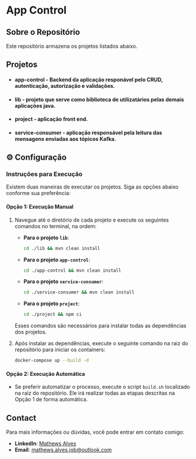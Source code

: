 # App Control

## Sobre o Repositório
Este repositório armazena os projetos listados abaixo.

## Projetos
- #### app-control - Backend da aplicação responável pelo CRUD, autenticação, autorização e validações.
- #### lib - projeto que serve como biblioteca de utilizatários pelas demais aplicações java.
- #### project - aplicação front end.
- #### service-consumer - aplicação responsável pela leitura das mensagens enviadas aos tópicos Kafka.

## ⚙️ Configuração

### Instruções para Execução

Existem duas maneiras de executar os projetos. Siga as opções abaixo conforme sua preferência:

#### **Opção 1: Execução Manual**
1. Navegue até o diretório de cada projeto e execute os seguintes comandos no terminal, na ordem:

    - **Para o projeto `lib`**:
      ```bash
      cd ./lib && mvn clean install
      ```

    - **Para o projeto `app-control`**:
      ```bash
      cd ./app-control && mvn clean install
      ```

    - **Para o projeto `service-consumer`**:
      ```bash
      cd ./service-consumer && mvn clean install
      ```

    - **Para o projeto `project`**:
      ```bash
      cd ./project && npm ci
      ```

    Esses comandos são necessários para instalar todas as dependências dos projetos.

2. Após instalar as dependências, execute o seguinte comando na raiz do repositório para iniciar os containers:

    ```bash
    docker-compose up --build -d
    ```

#### **Opção 2: Execução Automática**
- Se preferir automatizar o processo, execute o script `build.sh` localizado na raiz do repositório. Ele irá realizar todas as etapas descritas na Opção 1 de forma automática.

## Contact

Para mais informações ou dúvidas, você pode entrar em contato comigo:

- **LinkedIn**: [Mathews Alves](https://www.linkedin.com/in/mathews-augusto-alves/)
- **Email**: [mathews.alves.job@outlook.com](mailto:mathews.alves.job@outlook.com)
